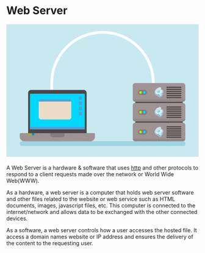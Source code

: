 # Web Server
![Alt Text](../.vuepress/public/web-hosting1.gif) <br/>
<br/>
A Web Server is a hardware & software that uses [http](https://developer.mozilla.org/en-US/docs/Web/HTTP/Overview) and other protocols to respond to a client requests made over the network or World Wide Web(WWW). <br/>

As a hardware, a web server is a computer that holds web server software and other files related to the website or web service such as HTML documents, images, javascript files, etc.
This computer is connected to the internet/network and allows data to be exchanged with the other connected devices. <br/>

As a software, a web server controls how a user accesses the hosted file. It access a domain names website or IP address and ensures the delivery of the content to the requesting user. <br/>
